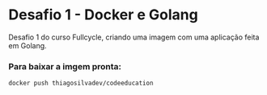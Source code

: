 # Desafio 1 - Docker e Golang
Desafio 1 do curso Fullcycle, criando uma imagem com uma aplicação feita em Golang.

### Para baixar a imgem pronta:
```
docker push thiagosilvadev/codeeducation
```
<br/>
<br/>
